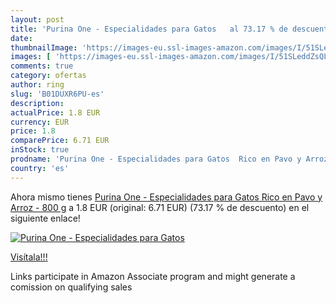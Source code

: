 ```yaml
---
layout: post
title: 'Purina One - Especialidades para Gatos   al 73.17 % de descuento'
date: 
thumbnailImage: 'https://images-eu.ssl-images-amazon.com/images/I/51SLeddZsQL._SL200_.jpg'
images: [ 'https://images-eu.ssl-images-amazon.com/images/I/51SLeddZsQL._SL200_.jpg' ]
comments: true
category: ofertas
author: ring
slug: 'B01DUXR6PU-es'
description:
actualPrice: 1.8 EUR
currency: EUR
price: 1.8
comparePrice: 6.71 EUR
inStock: true
prodname: 'Purina One - Especialidades para Gatos  Rico en Pavo y Arroz - 800 g'
country: 'es'
---
```


Ahora mismo tienes [Purina One - Especialidades para Gatos  Rico en Pavo y Arroz - 800 g](https://www.amazon.es/dp/B01DUXR6PU/?tag=tolees-21) a 1.8 EUR (original: 6.71 EUR) (73.17 %  de descuento) en el siguiente enlace!

[![Purina One - Especialidades para Gatos  ](https://images-eu.ssl-images-amazon.com/images/I/51SLeddZsQL._SL200_.jpg)](https://www.amazon.es/dp/B01DUXR6PU/?tag=tolees-21)

[Visítala!!!](https://www.amazon.es/dp/B01DUXR6PU/?tag=tolees-21)

Links participate in Amazon Associate program and might generate a comission on qualifying sales
